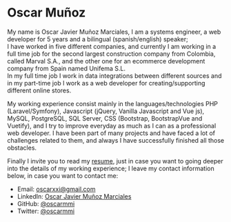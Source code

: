 # Oscar Muñoz

My name is Oscar Javier Muñoz Marciales, I am a systems engineer, a web developer for 5 years and a bilingual (spanish/english) speaker;  
I have worked in five different companies, and currently I am working in a full time job for the second largest construction company from Colombia, 
called Marval S.A., and the other one for an ecommerce development company from Spain named Unifema S.L.  
In my full time job I work in data integrations between different sources and in my part-time job I work as a web developer for creating/supporting different online stores. 


My working experience consist mainly in the languages/technologies PHP (Laravel/Symfony), Javascript (jQuery, Vanilla Javascript and Vue js), MySQL, PostgreSQL, SQL Server, CSS (Bootstrap, BootstrapVue and Vuetify), and I try to improve everyday as much as I can as a professional web developer.  I have been part of many projects and have faced a lot of challenges related to them, and always I have successfully finished all those obstacles. 


Finally I invite you to read my [resume](https://drive.google.com/file/d/1AYjREjctQdFkmKdfYxYW1VigjJqZKu7P/view), just in case you want to going deeper into the details of my working experience; I leave my contact information below, in case you want to contact me:

* Email: [oscarxxi@gmail.com](mailto:oscarxxi@gmail.com)
* LinkedIn: [Oscar Javier Muñoz Marciales](https://www.linkedin.com/in/oscar-javier-mu%C3%B1oz/)
* GitHub: [@oscarmmi](https://github.com/oscarmmi)
* Twitter: [@oscarmmi](https://twitter.com/oscarmmi)
